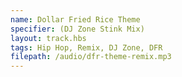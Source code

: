 ```yaml
---
name: Dollar Fried Rice Theme
specifier: (DJ Zone Stink Mix)
layout: track.hbs
tags: Hip Hop, Remix, DJ Zone, DFR
filepath: /audio/dfr-theme-remix.mp3
---
```


